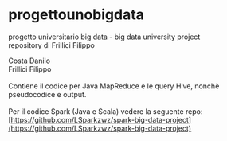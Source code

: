 # progettounobigdata
progetto universitario big data - big data university project </br>
repository di Frillici Filippo </br>

Costa Danilo </br>
Frillici Filippo </br>
</br>
Contiene il codice per Java MapReduce e le query Hive, nonchè pseudocodice e output.</br>
</br>
Per il codice Spark (Java e Scala) vedere la seguente repo: </br>
[https://github.com/LSparkzwz/spark-big-data-project](https://github.com/LSparkzwz/spark-big-data-project)
